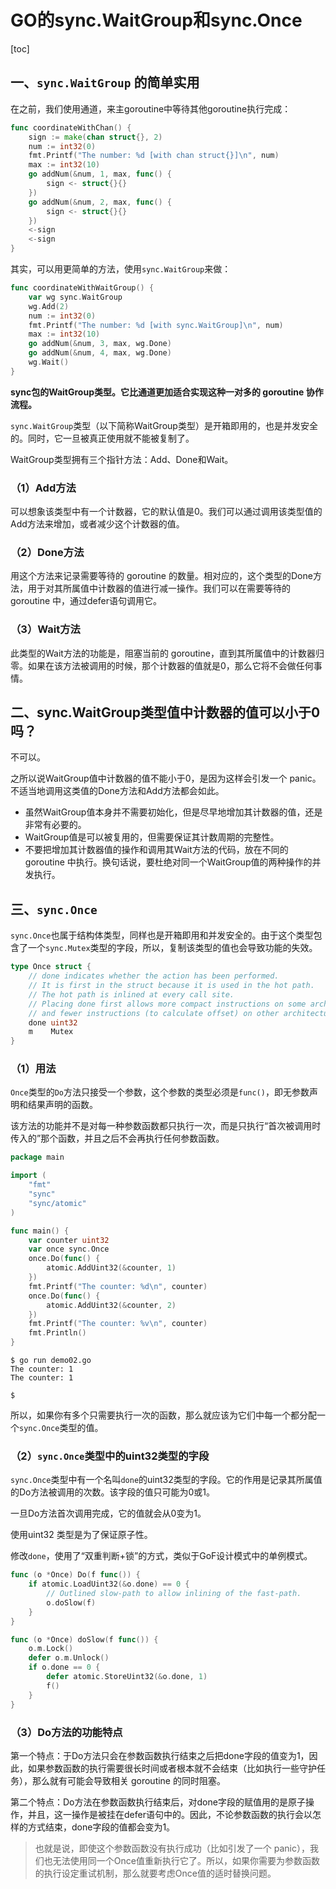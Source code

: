 # GO的sync.WaitGroup和sync.Once

[toc]

## 一、`sync.WaitGroup` 的简单实用

在之前，我们使用通道，来主goroutine中等待其他goroutine执行完成：

```go
func coordinateWithChan() {
	sign := make(chan struct{}, 2)
	num := int32(0)
	fmt.Printf("The number: %d [with chan struct{}]\n", num)
	max := int32(10)
	go addNum(&num, 1, max, func() {
		sign <- struct{}{}
	})
	go addNum(&num, 2, max, func() {
		sign <- struct{}{}
	})
	<-sign
	<-sign
}
```

其实，可以用更简单的方法，使用`sync.WaitGroup`来做：

```go
func coordinateWithWaitGroup() {
	var wg sync.WaitGroup
	wg.Add(2)
	num := int32(0)
	fmt.Printf("The number: %d [with sync.WaitGroup]\n", num)
	max := int32(10)
	go addNum(&num, 3, max, wg.Done)
	go addNum(&num, 4, max, wg.Done)
	wg.Wait()
}
```

**sync包的WaitGroup类型。它比通道更加适合实现这种一对多的 goroutine 协作流程。**

`sync.WaitGroup`类型（以下简称WaitGroup类型）是开箱即用的，也是并发安全的。同时，它一旦被真正使用就不能被复制了。

WaitGroup类型拥有三个指针方法：Add、Done和Wait。

### （1）Add方法

可以想象该类型中有一个计数器，它的默认值是0。我们可以通过调用该类型值的Add方法来增加，或者减少这个计数器的值。

### （2）Done方法

用这个方法来记录需要等待的 goroutine 的数量。相对应的，这个类型的Done方法，用于对其所属值中计数器的值进行减一操作。我们可以在需要等待的 goroutine 中，通过defer语句调用它。

### （3）Wait方法

此类型的Wait方法的功能是，阻塞当前的 goroutine，直到其所属值中的计数器归零。如果在该方法被调用的时候，那个计数器的值就是0，那么它将不会做任何事情。

## 二、sync.WaitGroup类型值中计数器的值可以小于0吗？

不可以。

之所以说WaitGroup值中计数器的值不能小于0，是因为这样会引发一个 panic。 不适当地调用这类值的Done方法和Add方法都会如此。

- 虽然WaitGroup值本身并不需要初始化，但是尽早地增加其计数器的值，还是非常有必要的。
- WaitGroup值是可以被复用的，但需要保证其计数周期的完整性。
- 不要把增加其计数器值的操作和调用其Wait方法的代码，放在不同的 goroutine 中执行。换句话说，要杜绝对同一个WaitGroup值的两种操作的并发执行。

## 三、`sync.Once`

`sync.Once`也属于结构体类型，同样也是开箱即用和并发安全的。由于这个类型包含了一个`sync.Mutex`类型的字段，所以，复制该类型的值也会导致功能的失效。

```go
type Once struct {
	// done indicates whether the action has been performed.
	// It is first in the struct because it is used in the hot path.
	// The hot path is inlined at every call site.
	// Placing done first allows more compact instructions on some architectures (amd64/386),
	// and fewer instructions (to calculate offset) on other architectures.
	done uint32
	m    Mutex
}
```

### （1）用法

`Once`类型的`Do`方法只接受一个参数，这个参数的类型必须是`func()`，即无参数声明和结果声明的函数。

该方法的功能并不是对每一种参数函数都只执行一次，而是只执行“首次被调用时传入的”那个函数，并且之后不会再执行任何参数函数。

```go
package main

import (
	"fmt"
	"sync"
	"sync/atomic"
)

func main() {
	var counter uint32
	var once sync.Once
	once.Do(func() {
		atomic.AddUint32(&counter, 1)
	})
	fmt.Printf("The counter: %d\n", counter)
	once.Do(func() {
		atomic.AddUint32(&counter, 2)
	})
	fmt.Printf("The counter: %v\n", counter)
	fmt.Println()
}
```

```shell
$ go run demo02.go
The counter: 1
The counter: 1

$
```

所以，如果你有多个只需要执行一次的函数，那么就应该为它们中每一个都分配一个`sync.Once`类型的值。

### （2）`sync.Once`类型中的uint32类型的字段

`sync.Once`类型中有一个名叫`done`的uint32类型的字段。它的作用是记录其所属值的Do方法被调用的次数。该字段的值只可能为0或1。

一旦Do方法首次调用完成，它的值就会从0变为1。

使用uint32 类型是为了保证原子性。

修改`done`，使用了“双重判断+锁”的方式，类似于GoF设计模式中的单例模式。

```go
func (o *Once) Do(f func()) {
	if atomic.LoadUint32(&o.done) == 0 {
		// Outlined slow-path to allow inlining of the fast-path.
		o.doSlow(f)
	}
}

func (o *Once) doSlow(f func()) {
	o.m.Lock()
	defer o.m.Unlock()
	if o.done == 0 {
		defer atomic.StoreUint32(&o.done, 1)
		f()
	}
}
```

### （3）Do方法的功能特点

第一个特点：于Do方法只会在参数函数执行结束之后把done字段的值变为1，因此，如果参数函数的执行需要很长时间或者根本就不会结束（比如执行一些守护任务），那么就有可能会导致相关 goroutine 的同时阻塞。

第二个特点：Do方法在参数函数执行结束后，对done字段的赋值用的是原子操作，并且，这一操作是被挂在defer语句中的。因此，不论参数函数的执行会以怎样的方式结束，done字段的值都会变为1。

> 也就是说，即使这个参数函数没有执行成功（比如引发了一个 panic），我们也无法使用同一个Once值重新执行它了。所以，如果你需要为参数函数的执行设定重试机制，那么就要考虑Once值的适时替换问题。

